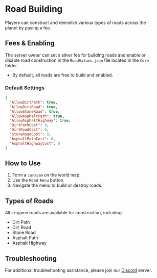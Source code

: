 # Road Building

Players can construct and demolish various types of roads across the planet by paying a fee.

## Fees & Enabling

The server owner can set a silver fee for building roads and enable or disable road construction in the `RoadValues.json` file located in the `Core` folder.

* By default, all roads are free to build and enabled.

### Default Settings

```json
{
  "AllowDirtPath": true,
  "AllowDirtRoad": true,
  "AllowStoneRoad": true,
  "AllowAsphaltPath": true,
  "AllowAsphaltHighway": true,
  "DirtPathCost": 0,
  "DirtRoadCost": 0,
  "StoneRoadCost": 0,
  "AsphaltPathCost": 0,
  "AsphaltHighwayCost": 0
}
```

## How to Use

1. Form a `caravan` on the world map.
2. Use the `Road Menu` button.
3. Navigate the menu to build or destroy roads.

## Types of Roads

All in-game roads are available for construction, including:

* Dirt Path
* Dirt Road
* Stone Road
* Asphalt Path
* Asphalt Highway

## Troubleshooting

For additional troubleshooting assistance, please join our [Discord](https://discord.gg/NCsArSaqBW) server.
